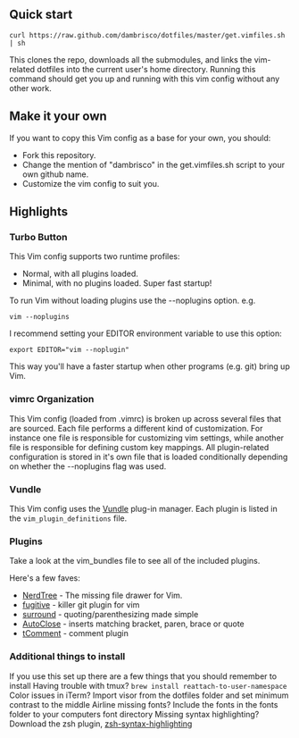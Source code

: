 ## Quick start

    curl https://raw.github.com/dambrisco/dotfiles/master/get.vimfiles.sh | sh

This clones the repo, downloads all the submodules, and links the vim-related dotfiles into
the current user's home directory.  Running this command should get you up and
running with this vim config without any other work.

## Make it your own

If you want to copy this Vim config as a base for your own, you should:

* Fork this repository.
* Change the mention of "dambrisco" in the get.vimfiles.sh script to your own
  github name.
* Customize the vim config to suit you.

## Highlights

### Turbo Button

This Vim config supports two runtime profiles:

* Normal, with all plugins loaded.
* Minimal, with no plugins loaded. Super fast startup!

To run Vim without loading plugins use the --noplugins option.
e.g.

    vim --noplugins

I recommend setting your EDITOR environment variable to use this option:

    export EDITOR="vim --noplugin"

This way you'll have a faster startup when other programs (e.g. git) bring up
Vim.

### vimrc Organization

This Vim config (loaded from .vimrc) is broken up across several files that are
sourced.  Each file performs a different kind of customization.  For instance
one file is responsible for customizing vim settings, while another file
is responsible for defining custom key mappings.  All plugin-related
configuration is stored in it's own file that is loaded conditionally depending
on whether the --noplugins flag was used.

### Vundle

This Vim config uses the [Vundle](https://github.com/gmarik/Vundle.vim) plug-in
manager. Each plugin is listed in the `vim_plugin_definitions` file.

### Plugins

Take a look at the vim_bundles file to see all of the included plugins.

Here's a few faves:

* [NerdTree](http://github.com/scrooloose/nerdtree) - The missing file drawer for Vim.
* [fugitive](http://github.com/tpope/vim-fugitive) - killer git plugin for vim
* [surround](http://github.com/tpope/vim-surround) - quoting/parenthesizing made simple
* [AutoClose](http://github.com/vim-scripts/AutoClose) - inserts matching bracket, paren, brace or quote
* [tComment](http://github.com/vim-scripts/tComment) - comment plugin

### Additional things to install

If you use this set up there are a few things that you should remember to
install
Having trouble with tmux? `brew install reattach-to-user-namespace`
Color issues in iTerm? Import visor from the dotfiles folder and set minimum
contrast to the middle
Airline missing fonts? Include the fonts in the fonts folder to your computers
font directory
Missing syntax highlighting? Download the zsh plugin,
[zsh-syntax-highlighting](https://github.com/zsh-users/zsh-syntax-highlighting)
